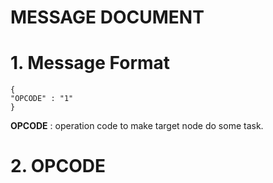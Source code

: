 MESSAGE DOCUMENT
================

# 1. Message Format
```
{ 
"OPCODE" : "1"
}
```

**OPCODE** : operation code to make target node do some task.


# 2. OPCODE


